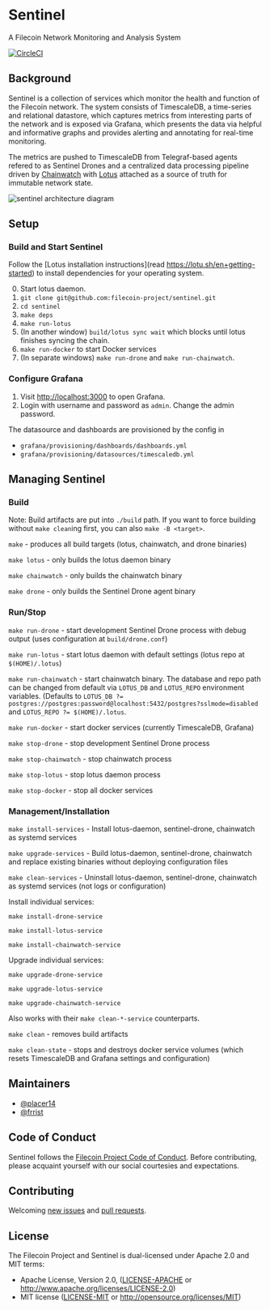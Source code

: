 # Sentinel

A Filecoin Network Monitoring and Analysis System

[![CircleCI](https://circleci.com/gh/filecoin-project/sentinel.svg?style=svg&circle-token=6dee046c14c81af4e1c526fa36ebcb486677be69)](https://app.circleci.com/pipelines/github/filecoin-project/sentinel)

## Background

Sentinel is a collection of services which monitor the health and function of the Filecoin network. The system consists of TimescaleDB, a time-series and relational datastore, which captures metrics from interesting parts of the network and is exposed via Grafana, which presents the data via helpful and informative graphs and provides alerting and annotating for real-time monitoring.

The metrics are pushed to TimescaleDB from Telegraf-based agents refered to as Sentinel Drones and a centralized data processing pipeline driven by [Chainwatch](https://github.com/filecoin-project/lotus/tree/master/cmd/lotus-chainwatch) with [Lotus](https://github.com/filecoin-project/lotus/) attached as a source of truth for immutable network state.

![sentinel architecture diagram](https://user-images.githubusercontent.com/58871/92404078-a48f5a00-f12a-11ea-8987-8b5a42091ad2.png)

## Setup

### Build and Start Sentinel

Follow the [Lotus installation instructions](read https://lotu.sh/en+getting-started) to install dependencies for your operating system.

0. Start lotus daemon.
1. `git clone git@github.com:filecoin-project/sentinel.git`
2. `cd sentinel`
3. `make deps`
4. `make run-lotus`
5. (In another window) `build/lotus sync wait` which blocks until lotus finishes syncing the chain.
6. `make run-docker` to start Docker services
7. (In separate windows) `make run-drone` and `make run-chainwatch`.

### Configure Grafana

1. Visit [http://localhost:3000](http://localhost:3000) to open Grafana.
2. Login with username and password as `admin`. Change the admin password.

The datasource and dashboards are provisioned by the config in 

- `grafana/provisioning/dashboards/dashboards.yml`
- `grafana/provisioning/datasources/timescaledb.yml`

## Managing Sentinel

### Build

Note: Build artifacts are put into `./build` path. If you want to force building without `make clean`ing first, you can also `make -B <target>`.

`make` - produces all build targets (lotus, chainwatch, and drone binaries)

`make lotus` - only builds the lotus daemon binary

`make chainwatch` - only builds the chainwatch binary

`make drone` - only builds the Sentinel Drone agent binary

### Run/Stop

`make run-drone` - start development Sentinel Drone process with debug output (uses configuration at `build/drone.conf`)

`make run-lotus` - start lotus daemon with default settings (lotus repo at `$(HOME)/.lotus`)

`make run-chainwatch` - start chainwatch binary. The database and repo path can be changed from default via `LOTUS_DB` and `LOTUS_REPO` environment variables. (Defaults to `LOTUS_DB ?= postgres://postgres:password@localhost:5432/postgres?sslmode=disabled` and `LOTUS_REPO ?= $(HOME)/.lotus`.

`make run-docker` - start docker services (currently TimescaleDB, Grafana)

`make stop-drone` - stop development Sentinel Drone process

`make stop-chainwatch` - stop chainwatch process

`make stop-lotus` - stop lotus daemon process

`make stop-docker` - stop all docker services

### Management/Installation

`make install-services` - Install lotus-daemon, sentinel-drone, chainwatch as systemd services

`make upgrade-services` - Build lotus-daemon, sentinel-drone, chainwatch and replace existing binaries without deploying configuration files

`make clean-services` - Uninstall lotus-daemon, sentinel-drone, chainwatch as systemd services (not logs or configuration)

Install individual services:

`make install-drone-service`

`make install-lotus-service`

`make install-chainwatch-service`

Upgrade individual services:

`make upgrade-drone-service`

`make upgrade-lotus-service`

`make upgrade-chainwatch-service`

Also works with their `make clean-*-service` counterparts.

`make clean` - removes build artifacts

`make clean-state` - stops and destroys docker service volumes (which resets TimescaleDB and Grafana settings and configuration)

## Maintainers

- [@placer14](https://github.com/placer14)
- [@frrist](https://github.com/frrist)

## Code of Conduct

Sentinel follows the [Filecoin Project Code of Conduct](https://github.com/filecoin-project/community/blob/master/CODE_OF_CONDUCT.md). Before contributing, please acquaint yourself with our social courtesies and expectations.


## Contributing

Welcoming [new issues](https://github.com/filecoin-project/sentinel/issues/new) and [pull requests](https://github.com/filecoin-project/sentinel/pulls).


## License

The Filecoin Project and Sentinel is dual-licensed under Apache 2.0 and MIT terms:

- Apache License, Version 2.0, ([LICENSE-APACHE](https://github.com/filecoin-project/sentinel/blob/master/LICENSE-APACHE) or http://www.apache.org/licenses/LICENSE-2.0)
- MIT license ([LICENSE-MIT](https://github.com/filecoin-project/sentinel/blob/master/LICENSE-MIT) or http://opensource.org/licenses/MIT)
